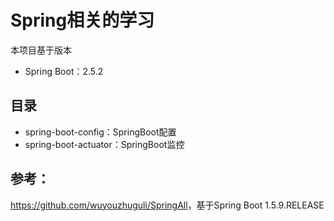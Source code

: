 # Spring相关的学习

本项目基于版本
* Spring Boot：2.5.2

## 目录
* spring-boot-config：SpringBoot配置
* spring-boot-actuator：SpringBoot监控

## 参考：
<https://github.com/wuyouzhuguli/SpringAll>，基于Spring Boot 1.5.9.RELEASE